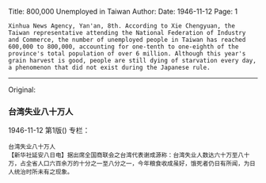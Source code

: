 Title: 800,000 Unemployed in Taiwan
Author:
Date: 1946-11-12
Page: 1

    Xinhua News Agency, Yan'an, 8th. According to Xie Chengyuan, the Taiwan representative attending the National Federation of Industry and Commerce, the number of unemployed people in Taiwan has reached 600,000 to 800,000, accounting for one-tenth to one-eighth of the province's total population of over 6 million. Although this year's grain harvest is good, people are still dying of starvation every day, a phenomenon that did not exist during the Japanese rule.



<hr /> 

Original: 


### 台湾失业八十万人

1946-11-12
第1版()
专栏：

    台湾失业八十万人
    【新华社延安八日电】据出席全国商联会之台湾代表谢成源称：台湾失业人数达六十万至八十万，占全省人口六百余万的十分之一至八分之一，今年粮食收成虽好，饿死者仍日有所闻，为日人统治时所未有之现象。
